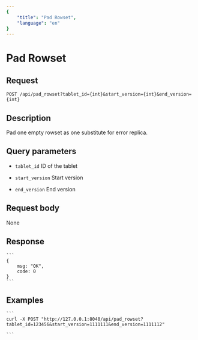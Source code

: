 ```yaml
---
{
    "title": "Pad Rowset",
    "language": "en"
}
---
```


# Pad Rowset

## Request

`POST /api/pad_rowset?tablet_id={int}&start_version={int}&end_version={int}`

## Description

Pad one empty rowset as one substitute for error replica.

## Query parameters

* `tablet_id`
    ID of the tablet

* `start_version`
    Start version

* `end_version`
    End version       


## Request body

None

## Response

    ```
    {
        msg: "OK",
        code: 0
    }
    ```
## Examples


    ```
    curl -X POST "http://127.0.0.1:8040/api/pad_rowset?tablet_id=123456&start_version=1111111&end_version=1111112"

    ```

